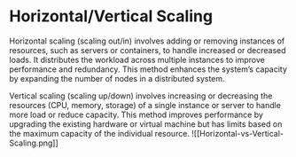 # Horizontal/Vertical Scaling

Horizontal scaling (scaling out/in) involves adding or removing instances of resources, such as servers or containers, to handle increased or decreased loads. It distributes the workload across multiple instances to improve performance and redundancy. This method enhances the system’s capacity by expanding the number of nodes in a distributed system.

Vertical scaling (scaling up/down) involves increasing or decreasing the resources (CPU, memory, storage) of a single instance or server to handle more load or reduce capacity. This method improves performance by upgrading the existing hardware or virtual machine but has limits based on the maximum capacity of the individual resource.
![[Horizontal-vs-Vertical-Scaling.png]]
